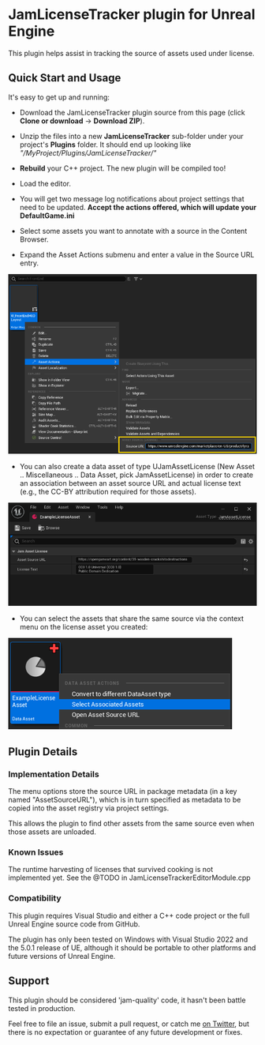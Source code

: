 # JamLicenseTracker plugin for Unreal Engine

This plugin helps assist in tracking the source of assets used under license.

## Quick Start and Usage

It's easy to get up and running:

* Download the JamLicenseTracker plugin source from this page (click **Clone or download** -> **Download ZIP**).

* Unzip the files into a new **JamLicenseTracker** sub-folder under your project's **Plugins** folder.  It should end up looking like *"/MyProject/Plugins/JamLicenseTracker/<files>"*

* **Rebuild** your C++ project.  The new plugin will be compiled too!

* Load the editor.

* You will get two message log notifications about project settings that need to be updated.  **Accept the actions offered, which will update your DefaultGame.ini**

* Select some assets you want to annotate with a source in the Content Browser.

* Expand the Asset Actions submenu and enter a value in the Source URL entry.

![EnteringSourceURL](Docs/EnteringSourceURL.png)

* You can also create a data asset of type UJamAssetLicense (New Asset .. Miscellaneous .. Data Asset, pick JamAssetLicense) in order to create an association between an asset source URL and actual license text (e.g., the CC-BY attribution required for those assets).

![EditingLicense](Docs/EditingLicense.png)

* You can select the assets that share the same source via the context menu on the license asset you created:

![LicenseMenuOptions](Docs/LicenseMenuOptions.png)

## Plugin Details

### Implementation Details

The menu options store the source URL in package metadata (in a key named "AssetSourceURL"), which is in turn specified as metadata to be copied into the asset registry via project settings.

This allows the plugin to find other assets from the same source even when those assets are unloaded.

### Known Issues

The runtime harvesting of licenses that survived cooking is not implemented yet.  See the @TODO in JamLicenseTrackerEditorModule.cpp

### Compatibility

This plugin requires Visual Studio and either a C++ code project or the full Unreal Engine source code from GitHub.

The plugin has only been tested on Windows with Visual Studio 2022 and the 5.0.1 release of UE, although it should be portable to other platforms and future versions of Unreal Engine.

## Support

This plugin should be considered 'jam-quality' code, it hasn't been battle tested in production.

Feel free to file an issue, submit a pull request, or catch me [on Twitter](https://twitter.com/joatski), but there is no expectation or guarantee of any future development or fixes.
